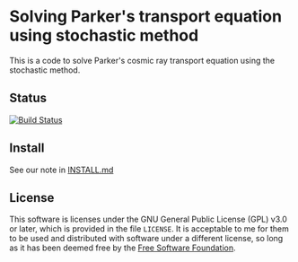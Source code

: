 Solving Parker's transport equation using stochastic method
================

This is a code to solve Parker's cosmic ray transport equation using the
stochastic method.

## Status
[![Build Status](https://travis-ci.org/xiaocanli/stochastic-parker.svg?branch=master)](https://travis-ci.org/xiaocanli/stochastic-parker)

## Install
See our note in [INSTALL.md](INSTALL.md)

## License

This software is licenses under the GNU General Public License (GPL)
v3.0 or later, which is provided in the file `LICENSE`. It is
acceptable to me for them to be used and distributed with software
under a different license, so long as it has been deemed free by the
[Free Software Foundation](https://www.gnu.org/licenses/license-list.html).
